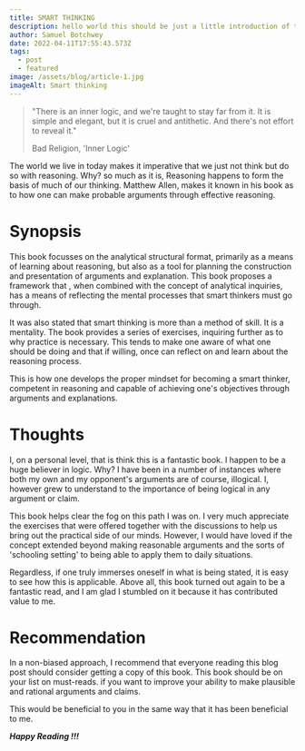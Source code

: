 ```yaml
---
title: SMART THINKING
description: hello world this should be just a little introduction of this book.
author: Samuel Botchwey
date: 2022-04-11T17:55:43.573Z
tags:
  - post
  - featured
image: /assets/blog/article-1.jpg
imageAlt: Smart thinking
---
```

> "There is an inner logic, and we're taught to stay far from it. It is simple and elegant, but it is cruel and antithetic.
> And there's not effort to reveal it." 
>
>  Bad Religion, 'Inner Logic'

The world we live in today makes it imperative that we just not think but do so with reasoning. Why? so much as it is, Reasoning happens to form the basis of much of our thinking. Matthew Allen, makes it known in his book as to how one can make probable arguments through effective reasoning.

# Synopsis

This book focusses on the analytical structural format, primarily as a means of learning about reasoning, but also as a tool for planning the construction and presentation of arguments and explanation. This book proposes a framework that , when combined with the concept of analytical inquiries, has a means of reflecting the mental processes that smart thinkers must go through.

It was also stated that smart thinking is more than a method of skill. It is a mentality. The book provides a series of exercises, inquiring further as to why practice is necessary. This tends to make one aware of what one should be doing and that if willing, once can reflect on and learn about the reasoning process.

This is how one develops the proper mindset for becoming a smart thinker, competent in reasoning and capable of achieving one's objectives through arguments and explanations.

# Thoughts

I, on a personal level, that is think this is a fantastic book. I happen to be a huge believer in logic. Why? I have been in a number of instances where both my own and my opponent's  arguments are of course, illogical. I, however grew to understand to the importance of being logical in any argument or claim. 

This book helps clear the fog on this path I was on. I very much appreciate the exercises that were offered together with the discussions to help us bring out the practical side of our minds. However, I would have loved if the concept extended beyond making reasonable arguments and the sorts of 'schooling setting' to being able to apply them to daily situations.

Regardless, if one truly immerses oneself in what is being stated, it is easy to see how this is applicable. Above all, this book turned out again to be a fantastic read, and I am glad I stumbled on it because it has contributed value to me.

# Recommendation

In a non-biased approach, I recommend that everyone reading this blog post should consider getting a copy of this book. This book should be on your list on must-reads. if you want to improve your ability to make plausible and rational arguments and claims. 

This would be beneficial to you in the same way that it has been beneficial to me.

***Happy Reading !!!***
